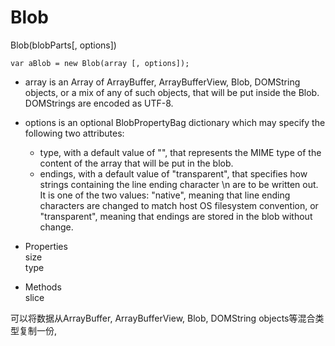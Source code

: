 # Blob

Blob(blobParts[, options])  
```
var aBlob = new Blob(array [, options]);
```
- array is an Array of ArrayBuffer, ArrayBufferView, Blob, DOMString objects, or a mix of any of such objects, that will be put inside the Blob. DOMStrings are encoded as UTF-8.
- options is an optional BlobPropertyBag dictionary which may specify the following two attributes:
  - type, with a default value of "", that represents the MIME type of the content of the array that will be put in the blob.
  - endings, with a default value of "transparent", that specifies how strings containing the line ending character \n are to be written out. It is one of the two values: "native", meaning that line ending characters are changed to match host OS filesystem convention, or "transparent", meaning that endings are stored in the blob without change. 

- Properties  
  size  
  type
- Methods  
  slice

可以将数据从ArrayBuffer, ArrayBufferView, Blob, DOMString objects等混合类型复制一份,